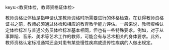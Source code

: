 keys:<教资体检，教师资格证体检>

教师资格证体检是指申请认定教师资格时所需要进行的体格检查。在获得教师资格证书之前，教师必须通过体检和相应的教育教学能力评估。一般来说，教师资格认定体检标准与普通公务员体检标准基本相同，但也有一些特殊要求。例如，对于从事舞蹈、音乐、美术等艺术工作的教师，可能会有与艺术相关的身体要求。此外，教师资格认定标准通常还会对患有某些慢性疾病或遗传性疾病的人做出规定。